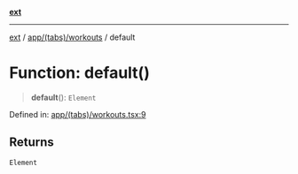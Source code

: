 [**ext**](../../../../README.md)

***

[ext](../../../../README.md) / [app/(tabs)/workouts](../README.md) / default

# Function: default()

> **default**(): `Element`

Defined in: [app/(tabs)/workouts.tsx:9](https://github.com/Dion-Krasniqi/workout-tracker/blob/d35cdad79815d530f1000c93f7ff12a99e28154b/Ext/app/(tabs)/workouts.tsx#L9)

## Returns

`Element`

